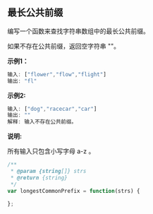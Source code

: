 ## 最长公共前缀

编写一个函数来查找字符串数组中的最长公共前缀。

如果不存在公共前缀，返回空字符串 ""。



**示例1：**

```javascript
输入: ["flower","flow","flight"]
输出: "fl"
```



**示例2:**

```javascript
输入: ["dog","racecar","car"]
输出: ""
解释: 输入不存在公共前缀。
```



**说明:**

所有输入只包含小写字母 a-z 。




```javascript
/**
 * @param {string[]} strs
 * @return {string}
 */
var longestCommonPrefix = function(strs) {

};
```
